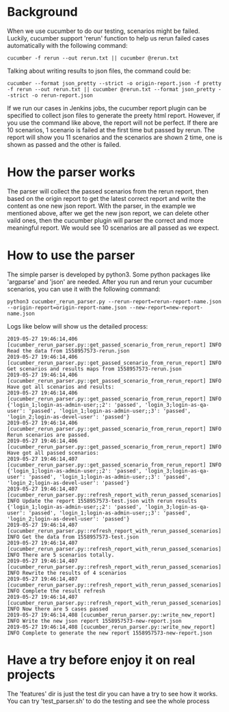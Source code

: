 Background
==
When we use cucumber to do our testing, scenarios might be failed. Luckily, cucumber support 'rerun' function to help us rerun failed cases automatically with the following command:
```
cucumber -f rerun --out rerun.txt || cucumber @rerun.txt
```
Talking about writing results to json files, the command could be:
```
cucumber --format json_pretty --strict -o origin-report.json -f pretty -f rerun --out rerun.txt || cucumber @rerun.txt --format json_pretty --strict -o rerun-report.json
```
If we run our cases in Jenkins jobs, the cucumber report plugin can be specified to collect json files to generate the preety html report. However, if you use the command like above, the report will not be perfect.
If there are 10 scenarios, 1 scenario is failed at the first time but passed by rerun. The report will show you 11 scenarios and the scenarios are shown 2 time, one is shown as passed and the other is failed.

How the parser works
==
The parser will collect the passed scenarios from the rerun report, then based on the origin report to get the latest correct report and write the content as one new json report.
With the parser, in the example we mentioned above, after we get the new json report, we can delete other vaild ones, then the cucumber plugin will parser the correct and more meaningful report. We would see 10 scenarios are all passed as we expect.

How to use the parser
==
The simple parser is developed by python3. Some python packages like 'argparse' and 'json' are needed. After you run and rerun your cucumber scenarios, you can use it with the following command:
```
python3 cucumber_rerun_parser.py --rerun-report=rerun-report-name.json --origin-report=origin-report-name.json --new-report=new-report-name.json
```
Logs like below will show us the detailed process:
```
2019-05-27 19:46:14,406 [cucumber_rerun_parser.py::get_passed_scenario_from_rerun_report] INFO Read the data from 1558957573-rerun.json
2019-05-27 19:46:14,406 [cucumber_rerun_parser.py::get_passed_scenario_from_rerun_report] INFO Get scenarios and results maps from 1558957573-rerun.json
2019-05-27 19:46:14,406 [cucumber_rerun_parser.py::get_passed_scenario_from_rerun_report] INFO Have got all scenarios and results:
2019-05-27 19:46:14,406 [cucumber_rerun_parser.py::get_passed_scenario_from_rerun_report] INFO {'login_1;login-as-admin-user;;2': 'passed', 'login_3;login-as-qa-user': 'passed', 'login_1;login-as-admin-user;;3': 'passed', 'login_2;login-as-devel-user': 'passed'}
2019-05-27 19:46:14,406 [cucumber_rerun_parser.py::get_passed_scenario_from_rerun_report] INFO Rerun scenarios are passed.
2019-05-27 19:46:14,406 [cucumber_rerun_parser.py::get_passed_scenario_from_rerun_report] INFO Have got all passed scenarios:
2019-05-27 19:46:14,407 [cucumber_rerun_parser.py::get_passed_scenario_from_rerun_report] INFO {'login_1;login-as-admin-user;;2': 'passed', 'login_3;login-as-qa-user': 'passed', 'login_1;login-as-admin-user;;3': 'passed', 'login_2;login-as-devel-user': 'passed'}
2019-05-27 19:46:14,407 [cucumber_rerun_parser.py::refresh_report_with_rerun_passed_scenarios] INFO Update the report 1558957573-test.json with rerun results {'login_1;login-as-admin-user;;2': 'passed', 'login_3;login-as-qa-user': 'passed', 'login_1;login-as-admin-user;;3': 'passed', 'login_2;login-as-devel-user': 'passed'}
2019-05-27 19:46:14,407 [cucumber_rerun_parser.py::refresh_report_with_rerun_passed_scenarios] INFO Get the data from 1558957573-test.json
2019-05-27 19:46:14,407 [cucumber_rerun_parser.py::refresh_report_with_rerun_passed_scenarios] INFO There are 5 scenarios totally.
2019-05-27 19:46:14,407 [cucumber_rerun_parser.py::refresh_report_with_rerun_passed_scenarios] INFO Rewrite the results of 4 scenarios
2019-05-27 19:46:14,407 [cucumber_rerun_parser.py::refresh_report_with_rerun_passed_scenarios] INFO Complete the result refresh
2019-05-27 19:46:14,407 [cucumber_rerun_parser.py::refresh_report_with_rerun_passed_scenarios] INFO Now there are 5 cases passed
2019-05-27 19:46:14,408 [cucumber_rerun_parser.py::write_new_report] INFO Write the new json report 1558957573-new-report.json
2019-05-27 19:46:14,408 [cucumber_rerun_parser.py::write_new_report] INFO Complete to generate the new report 1558957573-new-report.json

```
Have a try before enjoy it on real projects
==
The 'features' dir is just the test dir you can have a try to see how it works. You can try 'test_parser.sh' to do the testing and see the whole process